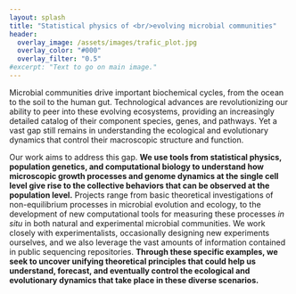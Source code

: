 ```yaml
---
layout: splash
title: "Statistical physics of <br/>evolving microbial communities"
header:
  overlay_image: /assets/images/trafic_plot.jpg
  overlay_color: "#000"
  overlay_filter: "0.5"
#excerpt: "Text to go on main image."
---
```


Microbial communities drive important biochemical cycles, from the ocean to the soil to the human gut. Technological advances are revolutionizing our ability to peer into these evolving ecosystems, providing an increasingly detailed catalog of their component species, genes, and pathways. Yet a vast gap still remains in understanding the ecological and evolutionary dynamics that control their macroscopic structure and function.

Our work aims to address this gap. **We use tools from statistical physics, population genetics, and computational biology to understand how microscopic growth processes and genome dynamics at the single cell level give rise to the collective behaviors that can be observed at the population level.** Projects range from basic theoretical investigations of non-equilibrium processes in microbial evolution and ecology, to the development of new computational tools for measuring these processes *in situ* in both natural and experimental microbial communities. We work closely with experimentalists, occasionally designing new experiments ourselves, and we also leverage the vast amounts of information contained in public sequencing repositories. **Through these specific examples, we seek to uncover unifying theoretical principles that could help us understand, forecast, and eventually control the ecological and evolutionary dynamics that take place in these diverse scenarios.** 